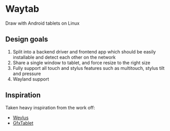 # Waytab

Draw with Android tablets on Linux

## Design goals

1. Split into a backend driver and frontend app which should be easily installable and detect each other on the network
2. Share a single window to tablet, and force resize to the right size
3. Fully support all touch and stylus features such as multitouch, stylus tilt and pressure
4. Wayland support

## Inspiration

Taken heavy inspiration from the work off:

- [Weylus](https://github.com/H-M-H/Weylus)
- [GfxTablet](https://github.com/rfc2822/GfxTablet)
